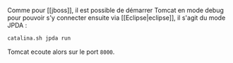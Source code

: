 Comme pour [[jboss]], il est possible de démarrer Tomcat en mode debug pour pouvoir s'y connecter ensuite 
via [[Eclipse|eclipse]], il s'agit du mode JPDA :

``` sh
catalina.sh jpda run
```

Tomcat ecoute alors sur le port `8000`.

<!-- --- tags: server, tomcat -->
